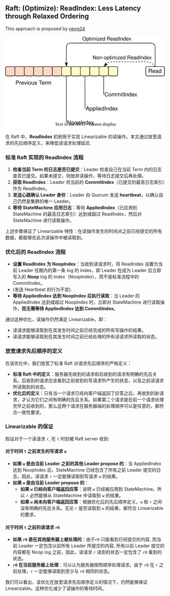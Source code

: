 ## Raft: (Optimize): ReadIndex: Less Latency through Relaxed Ordering

This approach is proposed by [neog24](https://github.com/neog24)

![](architecture.drawio.svg)

在 Raft 中，**ReadIndex** 机制用于实现 Linearizable 的读操作。本文通过放宽请求的先后顺序定义，来降低读请求处理延迟.

### 标准 Raft 实现的 ReadIndex 流程

1. **检查当前 Term 的日志是否已提交**：Leader 检查自己在当前 Term 内的日志是否已提交。如果未提交，则放弃读操作，等待日志提交后再处理。
2. **获取 ReadIndex**：Leader 将当前的 **CommitIndex**（已提交的最高日志索引）作为 ReadIndex。
3. **发送心跳确认 Leader 身份**：Leader 向 Quorum 发送 **heartbeat**，以确认自己仍然是集群的唯一 Leader。
4. **等待 StateMachine 应用日志**：等待 **AppliedIndex**（已应用到 StateMachine 的最高日志索引）达到或超过 ReadIndex，然后对 StateMachine 进行读取操作。

上述步骤保证了 Linearizable 特性：在读操作发生的时间点之前已经提交的所有数据，都能够在此次读操作中被读取到。

### 优化后的 ReadIndex 流程

- **设置 ReadIndex 为 NoopIndex**：当收到读请求时，将 ReadIndex 设置为当前 Leader 任期内的第一条 log 的 index，即 Leader 在成为 Leader 后立即写入的 **Noop** log 的 index（NoopIndex），而不是标准流程中的 CommitIndex。
- (发送 Heartbeat 的行为不变).
- **等待 AppliedIndex 达到 NoopIndex 后执行读取**：当 Leader 的 AppliedIndex 达到或超过 NoopIndex 时，立即对 StateMachine 进行读取操作，**而无需等待 AppliedIndex 达到 CommitIndex**。

通过这种优化，读操作仍然满足 Linearizable，即：

- 读请求能够读取到在其发生时间之前已经完成的所有写操作的结果。
- 读请求能够读取到在其发生时间之前已经处理的所有读请求所读取的状态。

### 放宽请求先后顺序的定义

在该优化中，我们放宽了标准 Raft 对请求先后顺序的严格定义：

- **标准 Raft 中的定义**：服务器先收到的请求和后收到的请求有明确的先后关系。后收到的请求应该看到之前收到的写请求所产生的状态，以及之前读请求所读取到的状态。
- **优化后的定义**：只有当一个请求已经向客户端返回了应答之后，再收到的新请求，才认为它们之间有明确的先后关系。如果第二个请求是在前一个请求处理完毕之前收到的，那么这两个请求在服务器端的处理顺序可以是任意的，都符合一致性要求。

### Linearizable 的保证

假设对于一个读请求 `r`, 在 `t` 时刻被 Raft server 收到:

#### 对于时间 `t` 之前发生的写请求 `w`

- **如果 `w` 是由当前 Leader 之前的其他 Leader propose 的**：当 AppliedIndex 达到 NoopIndex 后，StateMachine 已经包含了所有之前 Leader 提交的日志。因此，读请求 `r` 一定能够读取到写请求 `w` 的结果。
- **如果 `w` 是由当前 Leader propose 的**：
  - **如果 `w` 已经向客户端返回应答**：说明 `w` 已经被应用到 StateMachine。所以 `r` 必然能够从 StateMachine 中读取到 `w` 的结果。
  - **如果 `w` 尚未向客户端返回应答**：根据优化后的先后顺序定义，`w` 和 `r` 之间没有明确的先后关系。无论 `r` 是否读取到 `w` 的结果，都符合 Linearizable 的要求。

#### 对于时间 `t` 之前的读请求 `r0`

- **如果 `r0` 是在其他服务器上被处理的**：由于`r0` 只能看到已经提交的内容, 而当前 Leader 一定包含以前所有 Leader 所提交的内容, 所有以前 Leader 提交的内容都在 Noop log 之前，因此，读请求 `r` 读到的状态一定包含了 `r0` 看到的状态。
- **`r0` 在当前服务器上处理**：可以认为服务器按照顺序处理请求。由于 `r0` 在 `r` 之前处理，`r` 一定能够读取到至少与 `r0` 相同的状态。

我们可以看出，该优化在放宽请求先后顺序定义的情况下，仍然能够保证 Linearizable。这种优化减少了读操作的等待时间。
